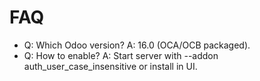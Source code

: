 # FAQ

- Q: Which Odoo version? A: 16.0 (OCA/OCB packaged).
- Q: How to enable? A: Start server with --addon auth_user_case_insensitive or install in UI.
